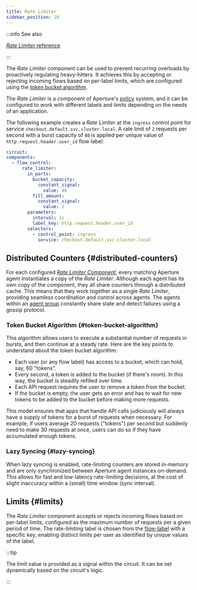 ```yaml
---
title: Rate Limiter
sidebar_position: 10
---
```


:::info See also

[_Rate Limiter_ reference][reference]

:::

The _Rate Limiter_ component can be used to prevent recurring overloads by
proactively regulating heavy-hitters. It achieves this by accepting or rejecting
incoming flows based on per-label limits, which are configured using the
[token bucket algorithm](https://en.wikipedia.org/wiki/Token_bucket).

The _Rate Limiter_ is a component of Aperture's [policy][policies] system, and
it can be configured to work with different labels and limits depending on the
needs of an application.

The following example creates a _Rate Limiter_ at the `ingress` control point
for service `checkout.default.svc.cluster.local`. A rate limit of `2` requests
per second with a burst capacity of `40` is applied per unique value of
`http.request.header.user_id` flow label:

```yaml
circuit:
components:
  - flow_control:
      rate_limiter:
        in_ports:
          bucket_capacity:
            constant_signal:
              value: 40
          fill_amount:
            constant_signal:
              value: 2
        parameters:
          interval: 1s
          label_key: http.request.header.user_id
        selectors:
          - control_point: ingress
            service: checkout.default.svc.cluster.local
```

## Distributed Counters {#distributed-counters}

For each configured [_Rate Limiter Component_][reference], every matching
Aperture agent instantiates a copy of the _Rate Limiter_. Although each agent
has its own copy of the component, they all share counters through a distributed
cache. This means that they work together as a single _Rate Limiter_, providing
seamless coordination and control across agents. The agents within an [agent
group][agent-group] constantly share state and detect failures using a gossip
protocol.

### Token Bucket Algorithm {#token-bucket-algorithm}

This algorithm allows users to execute a substantial number of requests in
bursts, and then continue at a steady rate. Here are the key points to
understand about the token bucket algorithm:

- Each user (or any flow label) has access to a bucket, which can hold, say, 60
  "tokens".
- Every second, a token is added to the bucket (if there's room). In this way,
  the bucket is steadily refilled over time.
- Each API request requires the user to remove a token from the bucket.
- If the bucket is empty, the user gets an error and has to wait for new tokens
  to be added to the bucket before making more requests.

This model ensures that apps that handle API calls judiciously will always have
a supply of tokens for a burst of requests when necessary. For example, if users
average 20 requests ("tokens") per second but suddenly need to make 30 requests
at once, users can do so if they have accumulated enough tokens.

### Lazy Syncing {#lazy-syncing}

When lazy syncing is enabled, rate-limiting counters are stored in-memory and
are only synchronized between Aperture agent instances on-demand. This allows
for fast and low-latency rate-limiting decisions, at the cost of slight
inaccuracy within a (small) time window (sync interval).

## Limits {#limits}

The _Rate Limiter_ component accepts or rejects incoming flows based on
per-label limits, configured as the maximum number of requests per a given
period of time. The rate-limiting label is chosen from the
[flow-label][flow-label] with a specific key, enabling distinct limits per user
as identified by unique values of the label.

:::tip

The limit value is provided as a signal within the circuit. It can be set
dynamically based on the circuit's logic.

:::

[reference]: /reference/configuration/spec.md#rate-limiter
[agent-group]: /concepts/selector.md#agent-group
[policies]: /concepts/advanced/policy.md
[flow-label]: /concepts/flow-label.md
